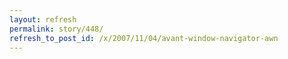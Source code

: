 ```yaml
---
layout: refresh
permalink: story/448/
refresh_to_post_id: /x/2007/11/04/avant-window-navigator-awn
---
```

